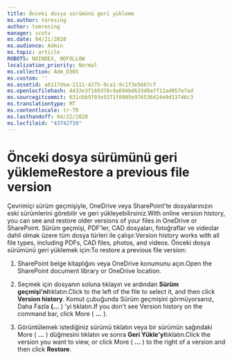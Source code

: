 ```yaml
---
title: Önceki dosya sürümünü geri yükleme
ms.author: toresing
author: tomresing
manager: scotv
ms.date: 04/21/2020
ms.audience: Admin
ms.topic: article
ROBOTS: NOINDEX, NOFOLLOW
localization_priority: Normal
ms.collection: Adm_O365
ms.custom: ''
ms.assetid: a8117dea-2111-4275-9ca1-9c1f3e5667cf
ms.openlocfilehash: 4432e3f169378c9a694bd633d0a7f12ad057e7ad
ms.sourcegitcommit: 631cbb5f03e5371f0995e976536d24e9d13746c3
ms.translationtype: MT
ms.contentlocale: tr-TR
ms.lasthandoff: 04/22/2020
ms.locfileid: "43742739"
---
```

# <a name="restore-a-previous-file-version"></a><span data-ttu-id="f2eda-102">Önceki dosya sürümünü geri yükleme</span><span class="sxs-lookup"><span data-stu-id="f2eda-102">Restore a previous file version</span></span>

<span data-ttu-id="f2eda-103">Çevrimiçi sürüm geçmişiyle, OneDrive veya SharePoint'te dosyalarınızın eski sürümlerini görebilir ve geri yükleyebilirsiniz.</span><span class="sxs-lookup"><span data-stu-id="f2eda-103">With online version history, you can see and restore older versions of your files in OneDrive or SharePoint.</span></span> <span data-ttu-id="f2eda-104">Sürüm geçmişi, PDF'ler, CAD dosyaları, fotoğraflar ve videolar dahil olmak üzere tüm dosya türleri ile çalışır.</span><span class="sxs-lookup"><span data-stu-id="f2eda-104">Version history works with all file types, including PDFs, CAD files, photos, and videos.</span></span> <span data-ttu-id="f2eda-105">Önceki dosya sürümünü geri yüklemek için:</span><span class="sxs-lookup"><span data-stu-id="f2eda-105">To restore a previous file version:</span></span>
  
1. <span data-ttu-id="f2eda-106">SharePoint belge kitaplığını veya OneDrive konumunu açın.</span><span class="sxs-lookup"><span data-stu-id="f2eda-106">Open the SharePoint document library or OneDrive location.</span></span>
    
2. <span data-ttu-id="f2eda-107">Seçmek için dosyanın soluna tıklayın ve ardından **Sürüm geçmişi'ni**tıklatın.</span><span class="sxs-lookup"><span data-stu-id="f2eda-107">Click to the left of the file to select it, and then click **Version history**.</span></span> <span data-ttu-id="f2eda-108">Komut çubuğunda Sürüm geçmişini görmüyorsanız, Daha Fazla **(...** ) 'yi tıklatın.</span><span class="sxs-lookup"><span data-stu-id="f2eda-108">If you don't see Version history on the command bar, click More ( **...** ).</span></span> 
    
3. <span data-ttu-id="f2eda-109">Görüntülemek istediğiniz sürümü tıklatın veya bir sürümün sağındaki More ( **...** ) düğmesini tıklatın ve sonra **Geri Yükle'yi**tıklatın.</span><span class="sxs-lookup"><span data-stu-id="f2eda-109">Click the version you want to view, or click More ( **...** ) to the right of a version and then click **Restore**.</span></span>
    

